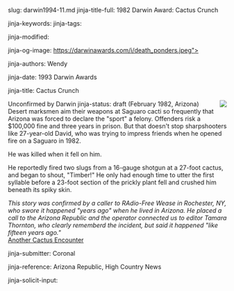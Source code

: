 slug: darwin1994-11.md
jinja-title-full: 1982 Darwin Award: Cactus Crunch

<META name="description" content="1982 Darwin Award: Cactus Crunch: Desert marksmen aim their weapons at Saguaro cacti so frequently that Arizona was forced to declare the 'sport' a felony. Offenders risk a $100,000 fine and three years in prison. But that doesn't stop sharpshooters like">

jinja-keywords:
jinja-tags:

jinja-modified:

jinja-og-image: https://darwinawards.com/i/death_ponders.jpeg">

jinja-authors: Wendy

jinja-date: 1993 Darwin Awards


jinja-title: Cactus Crunch

Unconfirmed by Darwin
jinja-status: draft
<IMG src="/i/darwin1994-11.gif" border=0 align=right>(February 1982,
Arizona) Desert marksmen aim their weapons at Saguaro cacti so frequently
that Arizona was forced to declare the "sport" a felony. Offenders risk a
$100,000 fine and three years in prison. But that doesn't stop
sharpshooters like 27-year-old David, who was trying to impress friends
when he opened fire on a Saguaro in 1982.

He was killed when it fell on him.

He reportedly fired two slugs from a 16-gauge shotgun at a 27-foot cactus,
and began to shout, "Timber!" He only had enough time to utter the first
syllable before a 23-foot section of the prickly plant fell and crushed him
beneath its spiky skin.<!-- David M. Grundman of 3932 W. Kaler Drive -->

<I>This story was confirmed by a caller to RAdio-Free Wease in Rochester,
NY, who swore it happened "years ago" when he lived in Arizona. He placed a
call to the Arizona Republic and the operator connected us to editor Tamara
Thornton, who clearly rememberd the incident, but said it happened "like
fifteen years ago." </I>
<BR>
<A href="/personal/personal1998-01.html">Another Cactus Encounter</A>
<P align=center>
<!--#include virtual="/inc/votebar_viewvoteonly" -->

jinja-submitter: Coronal

jinja-reference: Arizona Republic, High Country News

jinja-solicit-input:



<!--#include file=nav_1994.html -->


